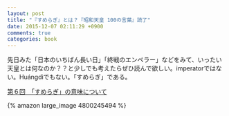```yaml
---
layout: post
title: "『すめらぎ』とは？『昭和天皇 100の言葉』読了"
date: 2015-12-07 02:11:29 +0900
comments: true
categories: book
---
```


先日みた「日本のいちばん長い日」「終戦のエンペラー」などをみて、いったい天皇とは何なのか？？と少しでも考えたらぜひ読んで欲しい。imperatorではない。Huángdìでもない。「すめらぎ」である。

[第６回　「すめらぎ」の意味について](http://www.hokkaidojingu.or.jp/sizume/column/takeda6.html)

{% amazon large_image 4800245494 %}
